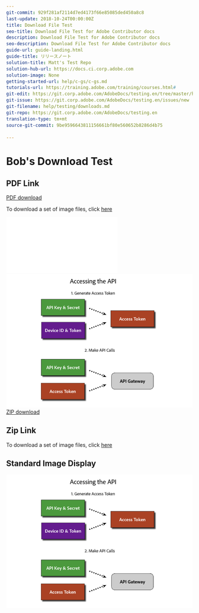 ```yaml
---
git-commit: 929f281af2114d7ed4173f66e85085ded450a8c8
last-update: 2018-10-24T00:00:00Z
title: Download File Test
seo-title: Download File Test for Adobe Contributor docs
description: Download File Test for Adobe Contributor docs
seo-description: Download File Test for Adobe Contributor docs
guide-url: guide-landing.html
guide-title: リリースノート
solution-title: Matt's Test Repo
solution-hub-url: https://docs.ci.corp.adobe.com
solution-image: None
getting-started-url: help/c-gs/c-gs.md
tutorials-url: https://training.adobe.com/training/courses.html#
git-edit: https://git.corp.adobe.com/AdobeDocs/testing.en/tree/master/help/testing/downloads.md
git-issue: https://git.corp.adobe.com/AdobeDocs/testing.en/issues/new
git-filename: help/testing/downloads.md
git-repo: https://git.corp.adobe.com/AdobeDocs/testing.en
translation-type: tm+mt
source-git-commit: 9be9596643811156661bf80e560652b8286d4b75

---
```


# Bob's Download Test

## PDF Link

[PDF download](assets/Publish_Workflow.pdf)

To download a set of image files, click <a href="assets/Publish_Workflow.pdf">here</a>


![PDF download](assets/Publish_Workflow.pdf)
![PNG Images  ](assets/access_api.png)
[ZIP download](assets/test-images.zip)

## Zip Link

To download a set of image files, click <a href="assets/foobar.zip">here</a>

## Standard Image Display

![Access API Image](assets/access_api.png)
